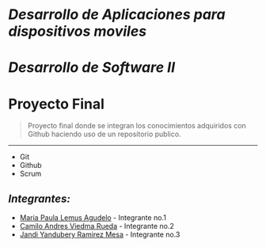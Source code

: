 
# _Desarrollo de Aplicaciones para dispositivos moviles_
# _Desarrollo de Software II_

# Proyecto Final


>Proyecto final donde se integran los conocimientos adquiridos con
>Github haciendo uso de un repositorio publico.
***

 - Git
 - Github
 - Scrum

## _Integrantes:_

- [Maria Paula Lemus Agudelo](https://github.com/minizyke) - Integrante no.1
- [Camilo Andres Viedma Rueda](https://github.com/MiniZaky) - Integrante no.2
- [Jandi Yandubery Ramirez Mesa](https://github.com/JandiRamirez0814) - Integrante no.3

